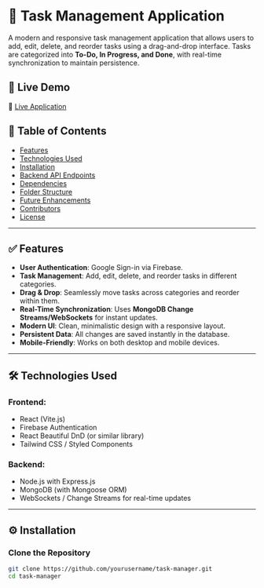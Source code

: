 # 📝 Task Management Application

A modern and responsive task management application that allows users to add, edit, delete, and reorder tasks using a drag-and-drop interface. Tasks are categorized into **To-Do, In Progress, and Done**, with real-time synchronization to maintain persistence.

## 🚀 Live Demo  
🔗 [Live Application](https://task-management-scic.netlify.app)  

## 📂 Table of Contents  
- [Features](#-features)  
- [Technologies Used](#-technologies-used)  
- [Installation](#-installation)  
- [Backend API Endpoints](#-backend-api-endpoints)  
- [Dependencies](#-dependencies)  
- [Folder Structure](#-folder-structure)  
- [Future Enhancements](#-future-enhancements)  
- [Contributors](#-contributors)  
- [License](#-license)  

---

## ✅ Features  
- **User Authentication**: Google Sign-in via Firebase.  
- **Task Management**: Add, edit, delete, and reorder tasks in different categories.  
- **Drag & Drop**: Seamlessly move tasks across categories and reorder within them.  
- **Real-Time Synchronization**: Uses **MongoDB Change Streams/WebSockets** for instant updates.  
- **Modern UI**: Clean, minimalistic design with a responsive layout.  
- **Persistent Data**: All changes are saved instantly in the database.  
- **Mobile-Friendly**: Works on both desktop and mobile devices.  

---

## 🛠 Technologies Used  
### **Frontend:**  
- React (Vite.js)  
- Firebase Authentication  
- React Beautiful DnD (or similar library)  
- Tailwind CSS / Styled Components  

### **Backend:**  
- Node.js with Express.js  
- MongoDB (with Mongoose ORM)  
- WebSockets / Change Streams for real-time updates  

---

## ⚙️ Installation  

### Clone the Repository  
```sh
git clone https://github.com/yourusername/task-manager.git  
cd task-manager
